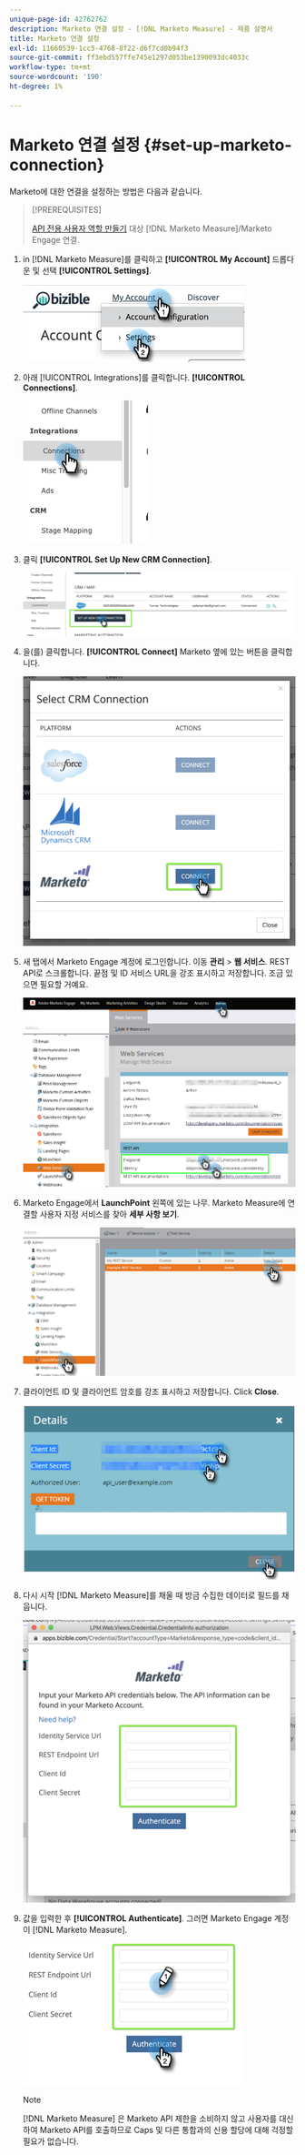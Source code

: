 ```yaml
---
unique-page-id: 42762762
description: Marketo 연결 설정 - [!DNL Marketo Measure] - 제품 설명서
title: Marketo 연결 설정
exl-id: 11660539-1cc5-4768-8f22-d6f7cd0b94f3
source-git-commit: ff3ebd557ffe745e1297d053be1390093dc4033c
workflow-type: tm+mt
source-wordcount: '190'
ht-degree: 1%

---
```


# Marketo 연결 설정 {#set-up-marketo-connection}

Marketo에 대한 연결을 설정하는 방법은 다음과 같습니다.

>[!PREREQUISITES]
>
>[API 전용 사용자 역할 만들기](https://experienceleague.adobe.com/docs/marketo/using/product-docs/administration/users-and-roles/create-an-api-only-user.html) 대상 [!DNL Marketo Measure]/Marketo Engage 연결.

1. in [!DNL Marketo Measure]를 클릭하고 **[!UICONTROL My Account]** 드롭다운 및 선택 **[!UICONTROL Settings]**.

   ![](assets/set-up-marketo-connection-1.png)

1. 아래 [!UICONTROL Integrations]를 클릭합니다. **[!UICONTROL Connections]**.

   ![](assets/set-up-marketo-connection-2.png)

1. 클릭 **[!UICONTROL Set Up New CRM Connection]**.

   ![](assets/set-up-marketo-connection-3.png)

1. 을(를) 클릭합니다. **[!UICONTROL Connect]** Marketo 옆에 있는 버튼을 클릭합니다.

   ![](assets/set-up-marketo-connection-4.png)

1. 새 탭에서 Marketo Engage 계정에 로그인합니다. 이동 **관리** > **웹 서비스**. REST API로 스크롤합니다. 끝점 및 ID 서비스 URL을 강조 표시하고 저장합니다. 조금 있으면 필요할 거예요.

   ![](assets/set-up-marketo-connection-5.png)

1. Marketo Engage에서 **LaunchPoint** 왼쪽에 있는 나무. Marketo Measure에 연결할 사용자 지정 서비스를 찾아 **세부 사항 보기**.

   ![](assets/set-up-marketo-connection-6.png)

1. 클라이언트 ID 및 클라이언트 암호를 강조 표시하고 저장합니다. Click **Close**.

   ![](assets/set-up-marketo-connection-7.png)

1. 다시 시작 [!DNL Marketo Measure]를 채울 때 방금 수집한 데이터로 필드를 채웁니다.

   ![](assets/set-up-marketo-connection-8.png)

1. 값을 입력한 후 **[!UICONTROL Authenticate]**. 그러면 Marketo Engage 계정이 [!DNL Marketo Measure].

   ![](assets/set-up-marketo-connection-9.png)

   >[!NOTE]
   >
   >[!DNL Marketo Measure] 은 Marketo API 제한을 소비하지 않고 사용자를 대신하여 Marketo API를 호출하므로 Caps 및 다른 통합과의 신용 할당에 대해 걱정할 필요가 없습니다.
